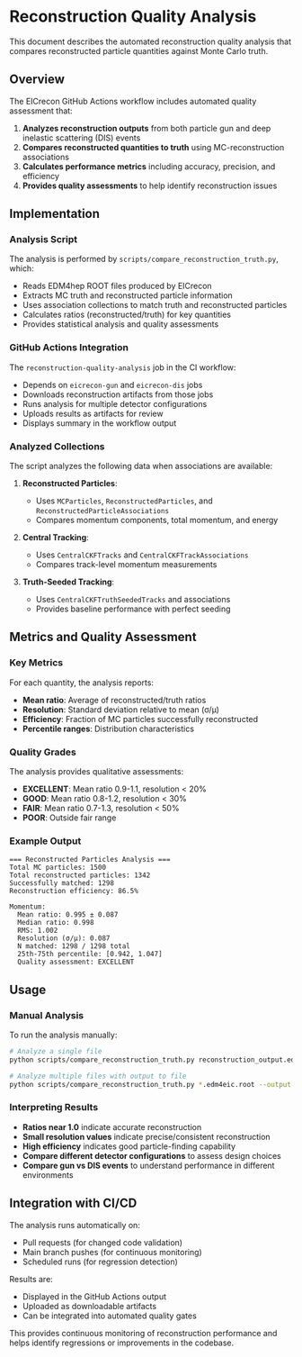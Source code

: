 # Reconstruction Quality Analysis

This document describes the automated reconstruction quality analysis that compares reconstructed particle quantities against Monte Carlo truth.

## Overview

The EICrecon GitHub Actions workflow includes automated quality assessment that:

1. **Analyzes reconstruction outputs** from both particle gun and deep inelastic scattering (DIS) events
2. **Compares reconstructed quantities to truth** using MC-reconstruction associations
3. **Calculates performance metrics** including accuracy, precision, and efficiency
4. **Provides quality assessments** to help identify reconstruction issues

## Implementation

### Analysis Script

The analysis is performed by `scripts/compare_reconstruction_truth.py`, which:

- Reads EDM4hep ROOT files produced by EICrecon
- Extracts MC truth and reconstructed particle information
- Uses association collections to match truth and reconstructed particles
- Calculates ratios (reconstructed/truth) for key quantities
- Provides statistical analysis and quality assessments

### GitHub Actions Integration

The `reconstruction-quality-analysis` job in the CI workflow:

- Depends on `eicrecon-gun` and `eicrecon-dis` jobs
- Downloads reconstruction artifacts from those jobs
- Runs analysis for multiple detector configurations
- Uploads results as artifacts for review
- Displays summary in the workflow output

### Analyzed Collections

The script analyzes the following data when associations are available:

1. **Reconstructed Particles**:
   - Uses `MCParticles`, `ReconstructedParticles`, and `ReconstructedParticleAssociations`
   - Compares momentum components, total momentum, and energy

2. **Central Tracking**:
   - Uses `CentralCKFTracks` and `CentralCKFTrackAssociations`
   - Compares track-level momentum measurements

3. **Truth-Seeded Tracking**:
   - Uses `CentralCKFTruthSeededTracks` and associations
   - Provides baseline performance with perfect seeding

## Metrics and Quality Assessment

### Key Metrics

For each quantity, the analysis reports:

- **Mean ratio**: Average of reconstructed/truth ratios
- **Resolution**: Standard deviation relative to mean (σ/μ)
- **Efficiency**: Fraction of MC particles successfully reconstructed
- **Percentile ranges**: Distribution characteristics

### Quality Grades

The analysis provides qualitative assessments:

- **EXCELLENT**: Mean ratio 0.9-1.1, resolution < 20%
- **GOOD**: Mean ratio 0.8-1.2, resolution < 30%
- **FAIR**: Mean ratio 0.7-1.3, resolution < 50%
- **POOR**: Outside fair range

### Example Output

```
=== Reconstructed Particles Analysis ===
Total MC particles: 1500
Total reconstructed particles: 1342
Successfully matched: 1298
Reconstruction efficiency: 86.5%

Momentum:
  Mean ratio: 0.995 ± 0.087
  Median ratio: 0.998
  RMS: 1.002
  Resolution (σ/μ): 0.087
  N matched: 1298 / 1298 total
  25th-75th percentile: [0.942, 1.047]
  Quality assessment: EXCELLENT
```

## Usage

### Manual Analysis

To run the analysis manually:

```bash
# Analyze a single file
python scripts/compare_reconstruction_truth.py reconstruction_output.edm4eic.root

# Analyze multiple files with output to file
python scripts/compare_reconstruction_truth.py *.edm4eic.root --output results.txt
```

### Interpreting Results

- **Ratios near 1.0** indicate accurate reconstruction
- **Small resolution values** indicate precise/consistent reconstruction
- **High efficiency** indicates good particle-finding capability
- **Compare different detector configurations** to assess design choices
- **Compare gun vs DIS events** to understand performance in different environments

## Integration with CI/CD

The analysis runs automatically on:

- Pull requests (for changed code validation)
- Main branch pushes (for continuous monitoring)
- Scheduled runs (for regression detection)

Results are:

- Displayed in the GitHub Actions output
- Uploaded as downloadable artifacts
- Can be integrated into automated quality gates

This provides continuous monitoring of reconstruction performance and helps identify regressions or improvements in the codebase.
